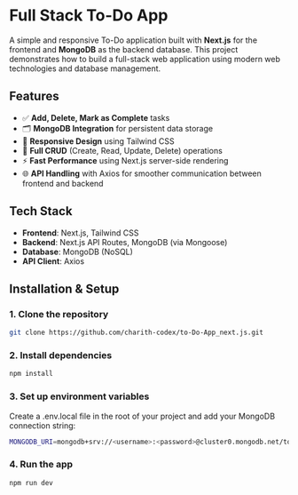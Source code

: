 # Full Stack To-Do App

A simple and responsive To-Do application built with **Next.js** for the frontend and **MongoDB** as the backend database. This project demonstrates how to build a full-stack web application using modern web technologies and database management.

## Features

- ✅ **Add, Delete, Mark as Complete** tasks
- 🗂️ **MongoDB Integration** for persistent data storage
- 📱 **Responsive Design** using Tailwind CSS
- 🔄 **Full CRUD** (Create, Read, Update, Delete) operations
- ⚡ **Fast Performance** using Next.js server-side rendering
- 🌐 **API Handling** with Axios for smoother communication between frontend and backend

## Tech Stack

- **Frontend**: Next.js, Tailwind CSS
- **Backend**: Next.js API Routes, MongoDB (via Mongoose)
- **Database**: MongoDB (NoSQL)
- **API Client**: Axios

## Installation & Setup

### 1. Clone the repository

```bash
git clone https://github.com/charith-codex/to-Do-App_next.js.git
```

### 2. Install dependencies

```bash
npm install
```

### 3. Set up environment variables
Create a .env.local file in the root of your project and add your MongoDB connection string:
```bash
MONGODB_URI=mongodb+srv://<username>:<password>@cluster0.mongodb.net/todo-app
```

### 4. Run the app
```bash
npm run dev
```
